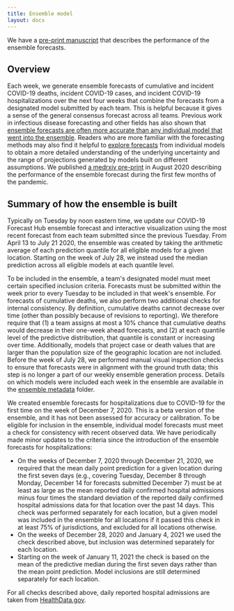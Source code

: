 ```yaml
---
title: Ensemble model
layout: docs
---
```


We have a <a href="https://doi.org/10.1101/2020.08.19.20177493" target="_blank">pre-print manuscript</a> that describes the performance of the ensemble forecasts.

## Overview
Each week, we generate ensemble forecasts of cumulative and incident COVID-19 deaths, incident COVID-19 cases, and incident COVID-19 hospitalizations over the next four weeks that combine the forecasts from a designated model submitted by each team.  This is helpful because it gives a sense of the general consensus forecast across all teams.  Previous work in infectious disease forecasting and other fields has also shown that <a href="https://journals.plos.org/ploscompbiol/article?id=10.1371/journal.pcbi.1007486" target="_blank">ensemble forecasts are often more accurate than any individual model that went into the ensemble</a>.  Readers who are more familiar with the forecasting methods may also find it helpful to <a href="https://viz.covid19forecasthub.org/" target="_blank">explore forecasts</a> from individual models to obtain a more detailed understanding of the underlying uncertainty and the range of projections generated by models built on different assumptions. We published <a href="https://doi.org/10.1101/2020.08.19.20177493" target="_blank">a medrxiv pre-print</a> in August 2020 describing the performance of the ensemble forecast during the first few months of the pandemic.

## Summary of how the ensemble is built
Typically on Tuesday by noon eastern time, we update our COVID-19 Forecast Hub ensemble forecast and interactive visualization using the most recent forecast from each team submitted since the previous Tuesday. From April 13 to July 21 2020, the ensemble was created by taking the arithmetic average of each prediction quantile for all eligible models for a given location. Starting on the week of July 28, we instead used the median prediction across all eligible models at each quantile level.

To be included in the ensemble, a team's designated model must meet certain specified inclusion criteria.  Forecasts must be submitted within the week prior to every Tuesday to be included in that week's ensemble.  For forecasts of cumulative deaths, we also perform two additional checks for internal consistency.  By definition, cumulative deaths cannot decrease over time (other than possibly because of revisions to reporting).  We therefore require that (1) a team assigns at most a 10% chance that cumulative deaths would decrease in their one-week ahead forecasts, and (2) at each quantile level of the predictive distribution, that quantile is constant or increasing over time. Additionally, models that project case or death values that are larger than the population size of the geographic location are not included. Before the week of July 28, we performed manual visual inspection checks to ensure that forecasts were in alignment with the ground truth data; this step is no longer a part of our weekly ensemble generation process. Details on which models were included each week in the ensemble are available in the <a href="https://github.com/reichlab/covid19-forecast-hub/tree/master/ensemble-metadata" target="_blank">ensemble metadata</a> folder.

We created ensemble forecasts for hospitalizations due to COVID-19 for the first time on the week of December 7, 2020. This is a beta version of the ensemble, and it has not been assessed for accuracy or calibration. To be eligible for inclusion in the ensemble, individual model forecasts must meet a check for consistency with recent observed data.  We have periodically made minor updates to the criteria since the introduction of the ensemble forecasts for hospitalizations:

 - On the weeks of December 7, 2020 through December 21, 2020, we required that the mean daily point prediction for a given location during the first seven days (e.g., covering Tuesday, December 8 through Monday, December 14 for forecasts submitted December 7) must be at least as large as the mean reported daily confirmed hospital admissions minus four times the standard deviation of the reported daily confirmed hospital admissions data for that location over the past 14 days. This check was performed separately for each location, but a given model was included in the ensemble for all locations if it passed this check in at least 75% of jurisdictions, and excluded for all locations otherwise.
 - On the weeks of December 28, 2020 and January 4, 2021 we used the check described above, but inclusion was determined separately for each location.
 - Starting on the week of January 11, 2021 the check is based on the mean of the predictive median during the first seven days rather than the mean point prediction.  Model inclusions are still determined separately for each location.

For all checks described above, daily reported hospital admissions are taken from <a href="https://healthdata.gov/dataset/covid-19-reported-patient-impact-and-hospital-capacity-state-timeseries" target="_blank">HealthData.gov</a>.
